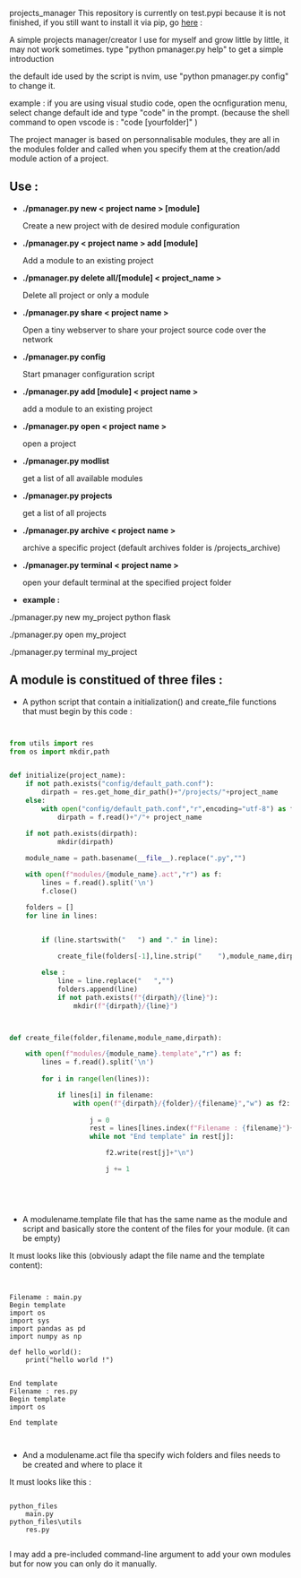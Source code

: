  projects_manager
This repository is currently on test.pypi because it is not finished, if you still want to install it via pip, go [here](https://test.pypi.org/project/pmanager/) :  

A simple projects manager/creator I use for myself and grow little by little, it may not work sometimes.
type "python pmanager.py help" to get a simple introduction

the default ide used by the script is nvim, use "python pmanager.py config" to change it.

example :
if you are using visual studio code, open the  ocnfiguration menu, select change default ide and type "code" in the prompt. 
(because the shell command to open vscode is : "code [yourfolder]" )

The project manager is based on personnalisable modules, they are all in the modules folder and called when you specify them at the creation/add module action of a project.

## Use :


- **./pmanager.py new < project name > [module]**
    
    Create a new project with de desired module configuration



- **./pmanager.py < project name > add [module]**
    
    
    Add a module to an existing project



- **./pmanager.py delete all/[module] < project_name >**
    
    
    Delete all project or only a module



- **./pmanager.py share < project name >**
    
    
    Open a tiny webserver to share your project source code over
    the network



- **./pmanager.py config**


    Start pmanager configuration script



- **./pmanager.py add [module] < project name >**
    
    
    add a module to an existing project


- **./pmanager.py open < project name >**


    open a project


- **./pmanager.py modlist**


    get a list of all available modules


- **./pmanager.py projects**


    get a list of all projects


- **./pmanager.py archive < project name >**


    archive a specific project 
    (default archives folder is <user home directory>/projects_archive)


- **./pmanager.py terminal < project name >**


    open your default terminal at the specified project folder


- **example :**


./pmanager.py new my_project python flask


./pmanager.py open my_project


./pmanager.py terminal my_project





## A module is constitued of three files :

- A python script that contain a initialization()  and create_file functions that must begin by this code :


```python


from utils import res
from os import mkdir,path


def initialize(project_name):
    if not path.exists("config/default_path.conf"):
        dirpath = res.get_home_dir_path()+"/projects/"+project_name
    else:
        with open("config/default_path.conf","r",encoding="utf-8") as f:
            dirpath = f.read()+"/"+ project_name

    if not path.exists(dirpath):
            mkdir(dirpath)
        
    module_name = path.basename(__file__).replace(".py","")

    with open(f"modules/{module_name}.act","r") as f:
        lines = f.read().split('\n')
        f.close()

    folders = []
    for line in lines:


        if (line.startswith("   ") and "." in line):
           
            create_file(folders[-1],line.strip("    "),module_name,dirpath)

        else :
            line = line.replace("   ","")
            folders.append(line)
            if not path.exists(f"{dirpath}/{line}"):
                mkdir(f"{dirpath}/{line}")



def create_file(folder,filename,module_name,dirpath):

    with open(f"modules/{module_name}.template","r") as f:
        lines = f.read().split('\n')
        
        for i in range(len(lines)):

            if lines[i] in filename:
                with open(f"{dirpath}/{folder}/{filename}","w") as f2:
                    
                    j = 0
                    rest = lines[lines.index(f"Filename : {filename}")+2:]
                    while not "End template" in rest[j]:

                        f2.write(rest[j]+"\n")

                        j += 1
           

           
       
 ```



- A modulename.template file that has the same name as the module and script and basically store the content of the files for your module. (it can be empty)

It must looks like this (obviously adapt the file name and the template content):


```
    
    
Filename : main.py
Begin template
import os
import sys
import pandas as pd
import numpy as np

def hello_world():
    print("hello world !")


End template
Filename : res.py
Begin template
import os
    
End template
    
    
```

- And a modulename.act file tha specify wich folders and files needs to be created and where to place it

It must looks like this :

```

python_files
    main.py
python_files\utils
    res.py


```

I may add a pre-included command-line argument to add your own modules but for now you can only do it manually.


